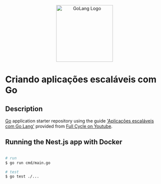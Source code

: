 <p  align="center">
<a  href="https://go.dev"  target="blank"><img  src="https://go.dev/images/go-logo-white.svg"  width="180"  alt="GoLang Logo"  /></a>
</p>

  

# Criando aplicações escaláveis com Go

## Description

  

[Go](https://go.dev) application starter repository using the guide ['Aplicações escaláveis com Go Lang'](https://www.youtube.com/watch?v=nTmZlzwTErM) provided from [Full Cycle on Youtube](https://www.youtube.com/channel/UCMUoZehUZBhLb8XaTc8TQrA).

  

## Running the Nest.js app with Docker

  

```bash

# run
$ go run cmd/main.go

# test 
$ go test ./...

```
